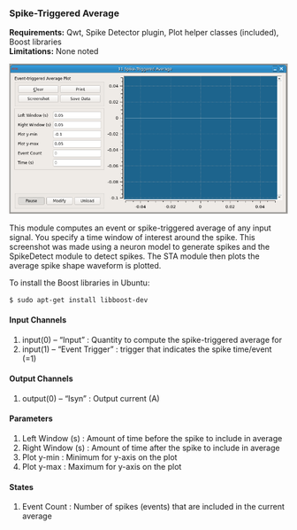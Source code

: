 ### Spike-Triggered Average

**Requirements:** Qwt, Spike Detector plugin, Plot helper classes (included), Boost libraries  
**Limitations:** None noted  

![Spite-Triggered Average GUI](spike-triggered-average.png)

<!--start-->
This module computes an event or spike-triggered average of any input signal.
You specify a time window of interest around the spike. This screenshot was
made using a neuron model to generate spikes and the SpikeDetect module to
detect spikes. The STA module then plots the average spike shape waveform is
plotted.  
<!--end-->

To install the Boost libraries in Ubuntu:
````
$ sudo apt-get install libboost-dev
````

#### Input Channels
1. input(0) – “Input” : Quantity to compute the spike-triggered average for
2. input(1) – “Event Trigger” : trigger that indicates the spike time/event (=1)

#### Output Channels
1. output(0) – “Isyn” : Output current (A)

#### Parameters
1. Left Window (s) : Amount of time before the spike to include in average
2. Right Window (s) : Amount of time after the spike to include in average
3. Plot y-min : Minimum for y-axis on the plot
4. Plot y-max : Maximum for y-axis on the plot

#### States
1. Event Count : Number of spikes (events) that are included in the current average

<!--
Here is an example of how you can compute the average spike waveform of the
[Connor-Stevens model neuron](https://github.com/RTXI/connor-stevens):
-->
